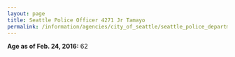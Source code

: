 ```yaml
---
layout: page
title: Seattle Police Officer 4271 Jr Tamayo
permalink: /information/agencies/city_of_seattle/seattle_police_department/copbook/4271/
---
```


**Age as of Feb. 24, 2016:** 62
